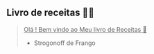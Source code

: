 ## Livro de receitas :man_cook:

> <u>Olá ! Bem vindo ao Meu livro de Receitas :wave:</u>
>
> - Strogonoff de Frango
>
>    
